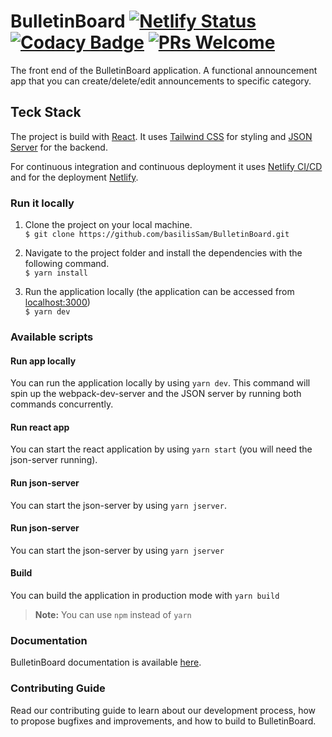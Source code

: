 # BulletinBoard [![Netlify Status](https://api.netlify.com/api/v1/badges/e8658376-160e-4dfd-bd49-0c20b60e4a47/deploy-status)](https://app.netlify.com/sites/bulletinboardd/deploys) [![Codacy Badge](https://app.codacy.com/project/badge/Grade/dcf848f155144840a71ed9198b77e16b)](https://www.codacy.com/gh/basilisSam/BulletinBoard/dashboard?utm_source=github.com&amp;utm_medium=referral&amp;utm_content=basilisSam/BulletinBoard&amp;utm_campaign=Badge_Grade) [![PRs Welcome](https://img.shields.io/badge/PRs-welcome-brightgreen.svg)](https://github.com/apavlidi/IT_API/wiki/How-to-contribute)

The front end of the BulletinBoard application. A functional announcement app that you can create/delete/edit announcements to specific category.

## Teck Stack

The project is build with [React](https://reactjs.org/). It uses [Tailwind CSS](https://tailwindcss.com/) for styling and [JSON Server](https://www.npmjs.com/package/json-server) for the backend.

For continuous integration and continuous deployment it uses [Netlify CI/CD](https://www.netlify.com/) and for the deployment [Netlify](https://www.netlify.com/).

### Run it locally

1. Clone the project on your local machine. <br/>
   `$ git clone https://github.com/basilisSam/BulletinBoard.git`

2. Navigate to the project folder and install the dependencies with the following command. <br/>
   `$ yarn install`

3. Run the application locally (the application can be accessed from [localhost:3000](http://localhost:3000/)) <br/>
   `$ yarn dev`

### Available scripts

#### Run app locally

You can run the application locally by using `yarn dev`. This command will spin up the webpack-dev-server and the JSON server by running both commands concurrently.

#### Run react app

You can start the react application by using `yarn start` (you will need the json-server running).

#### Run json-server

You can start the json-server by using `yarn jserver`.

#### Run json-server

You can start the json-server by using `yarn jserver`

#### Build

You can build the application in production mode with `yarn build`

> **Note:** You can use `npm` instead of `yarn`

### Documentation

BulletinBoard documentation is available [here](https://github.com/basilisSam/BulletinBoard/wiki).

### Contributing Guide

Read our contributing guide to learn about our development process, how to propose bugfixes and improvements, and how to build to BulletinBoard.
